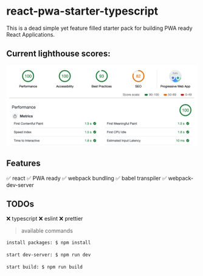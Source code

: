# react-pwa-starter-typescript

This is a dead simple yet feature filled starter pack for building PWA ready React Applications.

## Current lighthouse scores:

![screenshot](public/lighthouse.png)

## Features
✅ react
✅ PWA ready
✅ webpack bundling
✅ babel transpiler
✅ webpack-dev-server

## TODOs
❌ typescript
❌ eslint
❌ prettier

> available commands

```
install packages: $ npm install

start dev-server: $ npm run dev

start build: $ npm run build
```
